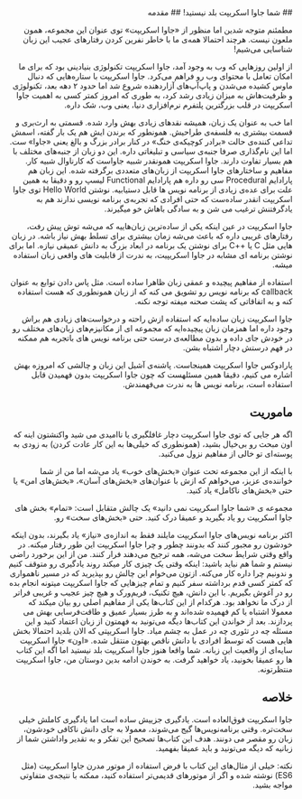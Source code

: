 <div dir="rtl">
## شما جاوا اسکریپت بلد نیستید!
## مقدمه

مطمئنم متوجه شدین اما منظور از «جاوا اسکریپت» توی عنوان این مجموعه، همون ملعون  نیست. هرچند احتمالا همه‌ی ما با خاطر نفرین کردن رفتارهای عجیب این زبان شناسایی می‌شیم!

از اولین روزهایی که وب به وجود آمد، جاوا اسکریپت تکنولوژی بنیادینی بود که برای ما امکان تعامل با محتوای وب رو فراهم می‌کرد. جاوا اسکریپت با ستاره‌هایی که دنبال ماوس کشیده می‌شدن و پاپ‌آپ‌های آزاردهنده شروع شد اما حدود ۲ دهه بعد، تکنولوژی و ظرفیت‌هاش به میزان زیادی رشد کرد، به طوری که امروز کمتر کسی به اهمیت جاوا اسکریپت در قلب بزرگترین پلتفرم نرم‌افزاری دنیا، یعنی وب، شک داره.

اما خب به عنوان یک زبان، همیشه نقدهای زیادی بهش وارد شده.  قسمتی به ارث‌بری و قسمت بیشتری به فلسفه‌ی طراحیش.  همونطور که برندن ایش هم یک بار گفته، اسمش تداعی کننده‌ی حالت «برادر کوچیکه‌ی خنگ» در کنار برادر بزرگ و بالغ یعنی «جاوا» ست. اما این نام‌گذاری صرفا جنبه‌ی سیاسی و تبلیغاتی داره. این دو زبان از جنبه‌های مختلف با هم بسیار تفاوت دارند. جاوا اسکریپت همونقدر شبیه جاواست که کارناوال شبیه کار.
مفاهیم و ساختارهای جاوا اسکریپت از زبان‌های متعددی برگرفته شده. این زبان هم پارادایم Procedural سی رو داره هم پارادایم Functional لیسپ رو و دقیقا به همین علت برای عده‌ی زیادی از برنامه نویس ها قابل دستیابیه.  نوشتن Hello World  توی جاوا اسکریپت انقدر ساده‌ست که حتی افرادی که تجربه‌ی برنامه نویسی ندارند هم به یادگرفتنش ترغیب می شن و به سادگی باهاش خو میگیرند.

جاوا اسکریپت در عین اینکه یکی از ساده‌ترین زبان‌هاییه که می‌شه توش پیش رفت، رفتارهای غریبی داره که باعث می‌شه زمان بیشتری برای تسلط بهش نیاز باشه. در زبان هایی مثل C یا ++C برای نوشتن یک برنامه در ابعاد بزرگ به دانش عمیقی نیازه. اما برای نوشتن برنامه ای مشابه در جاوا اسکریپیت، به ندرت از قابلیت های واقعی زبان استفاده میشه.

استفاده از مفاهیم پیچیده و عمقی زبان ظاهرا ساده است. مثل پاس دادن توابع به عنوان callback که برنامه نویس رو تشویق می کنه که از زبان همونطوری که هست استفاده کنه و به اتفاقاتی که پشت صحنه میفته توجه نکنه.

جاوا اسکریپت زبان ساده‌ایه که استفاده ازش راحته و درخواست‌های زیادی هم براش وجود داره اما همزمان زبان پیچیده‌ایه که مجموعه ای از مکانیزم‌های زبان‌های مختلف رو در خودش جای داده و بدون مطالعه‌ی درست حتی برنامه نویس های باتجربه هم ممکنه در فهم درستش دچار اشتباه بشن.

پارادوکس جاوا اسکریپت همینجاست. پاشنه‌ی آشیل این زبان و چالشی که امروزه بهش اشاره می کنیم، دقیقا همین مسئلهست که چون جاوا اسکریپت بدون فهمیدن قابل استفاده است، برنامه نویس ها به ندرت می‌فهمندش.

## ماموریت
اگه هر جایی که توی جاوا اسکریپت دچار غافلگیری یا ناامیدی می شید واکنشتون اینه که  اون مبحث رو بی‌خیال بشید، (همونطوری که خیلی‌ها به این کار عادت کردن) به زودی به پوسته‌ای تو خالی از مفاهیم نزول می‌کنید.

با اینکه از این مجموعه  تحت عنوان «بخش‌های خوب» یاد می‌شه اما من از شما خواننده‌ی عزیز، می‌خواهم که ازش با عنوان‌های «بخش‌های آسان»، «بخش‌های امن» یا حتی «بخش‌های ناکامل» یاد کنید.

مجموعه ی «شما جاوا اسکریپت نمی دانید» یک چالش متقابل است: «تمام» بخش های جاوا اسکریپت رو یاد بگیرید و عمیقا درک کنید. حتی «بخش‌های سخت» رو.

اکثر برنامه نویس‌های جاوا اسکریپت مایلند فقط به اندازه‌ی «نیاز» یاد بگیرند،  بدون اینکه خودشون رو مجبور کنند که بدونند چطور و چرا جاوا اسکریپت این طور رفتار میکنه. در واقع وقتی شرایط سخت می‌شه، همه ترجیح می‌دهند فرار کنند.
من از این برخورد راضی نیستم و شما هم نباید باشید:  اینکه وقتی یک چیزی کار میکند روند یادگیری رو متوقف کنیم و ندونیم چرا داره کار می‌کنه.  ازتون می‌خوام این چالش رو بپذیرید که در مسیر ناهمواری که کمتر کسی قدم برداشته سفر کنیم و تمام چیزهایی که جاوا اسکریپت میتونه انجام بده رو در آغوش بگیریم. با این دانش، هیچ تکنیک، فریم‌ورک و  هیچ چیز عجیب و غریبی فراتر از درک ما نخواهد بود.
هرکدام از این کتاب‌ها یکی از مفاهیم اصلی رو بیان میکند که معمولا اشتباه یا کم فهمیده شده‌اند و به طرز بسیار عمیق و طاقت‌فرسایی بهش می پردازند. بعد از خواندن این کتاب‌ها دیگه می‌تونید به فهمتون از زبان اعتماد کنید و این مسئله چه در تئوری چه در عمل به چشم میاد. 
جاوا اسکریپتی که الان بلدید احتمالا بخش هایی هست که توسط افرادی با دانش ناقص بهتون منتقل شده. «اون» جاوا اسکریپت سایه‌ای از واقعیت این زبانه.  شما واقعا هنوز جاوا اسکریپت بلد نیستید  اما اگه این کتاب ها رو عمیقا بخونید، یاد خواهید گرفت. به خوندن ادامه بدین دوستان من، جاوا اسکریپت منتظرتونه.

## خلاصه
جاوا اسکریپت فوق‌العاده است. یادگیری جزییش ساده است اما یادگیری کاملش خیلی سخت‌تره. وقتی برنامه‌نویس‌ها گیج می‌شوند،  معمولا به جای دانش ناکافی خودشون، زبان رو مقصر می دونند.  هدف این کتاب‌ها تصحیح این تفکر و به تقدیر واداشتن شما از زبانیه که دیگه می‌تونید و باید عمیقا بفهمید.

نکته: خیلی از مثال‌های این کتاب با فرض استفاده از موتور مدرن جاوا اسکریپت (مثل ES6) نوشته شده و اگر از موتورهای قدیمی‌تر استفاده کنید،  ممکنه با نتیجه‌ی متفاوتی مواجه بشید.

</div>
